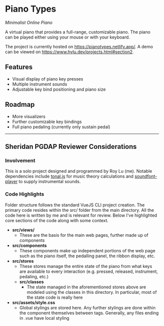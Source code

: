 
# Piano Types

_Minimalist Online Piano_

A virtual piano that provides a full-range, customizable piano. The piano can be played either using your mouse or with your keyboard.

The project is currently hosted on <https://pianotypes.netlify.app/>.
A demo can be viewed on https://www.hylu.dev/projects.html#section2.


## Features

- Visual display of piano key presses
- Multiple instrument sounds
- Adjustable key bind positioning and piano size


## Roadmap

- More visualizers
- Further customizable key bindings
- Full piano pedaling (currently only sustain pedal)

---

## Sheridan PGDAP Reviewer Considerations

### Involvement

This is a solo project designed and programmed by Roy Lu (me). Notable dependencies include [tonal.js](https://www.npmjs.com/package/tonal) for music theory calculations and [soundfont-player](https://www.npmjs.com/package/soundfont-player) to supply instrumental sounds.

### Code Highlights

Folder structure follows the standard VueJS CLI project creation. The primary code resides within the src/ folder from the main directory. All the code here is written by me and is relevant for review. Below I've highlighted core sections of the code along with some context.

- **src/views/**
  - These are the basis for the main web pages, further made up of components
- **src/components**
  - These components make up independent portions of the web page such as the piano itself, the pedalling panel, the ribbon display, etc.
- **src/stores**
  - These stores manage the entire state of the piano from what keys are available to every interaction (e.g. pressed, released, instrument, pedaling, etc.)
  -  **src/classes**
     - The state managed in the aforementioned stores above are modeled using the classes in this directory. In particular, most of the state code is really here
- **src/assets/style.css**
  - Global stylings are stored here. Any further stylings are done within the component themselves between <style></style> tags. Generally, any files ending in .vue have local styling
